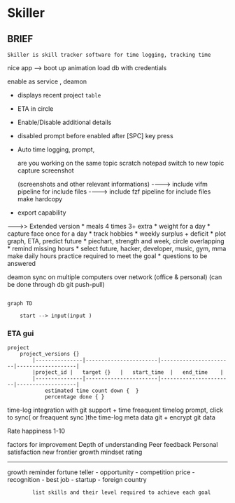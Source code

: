 # Skiller

## BRIEF
	Skiller is skill tracker software for time logging, tracking time 


nice app -->  boot up animation 
load db with credentials

enable as service , deamon


* displays recent project `table`
* ETA in circle 
* Enable/Disable additional details
* disabled prompt before enabled after [SPC] key press
* Auto time logging, prompt,
	
	are you working on the same topic
	scratch notepad
	switch to new topic
	capture screenshot

	(screenshots and other relevant informations)
----> include vifm pipeline for include files
----> include fzf pipeline for include files 
	make hardcopy


* export capability

--->> Extended version
	* meals 4 times 3+ extra
	* weight for a day
	* capture face once for a day
	* track hobbies
	* weekly surplus + deficit
	* plot graph, ETA, predict future
	* piechart, strength and week, circle overlapping
	* remind missing hours 
	* select future,
			hacker, developer, music, gym, mma
			make daily hours practice required to meet the goal
	* questions to be answered

deamon sync on multiple computers over network (office & personal) (can be done through db git push-pull)

~~~mermaid

graph TD

	start --> input(input )
~~~

### ETA gui
	project
		project_versions {}
			|---------------|-----------------------|-----------------------|-------------------|
			|project_id	|	target {}	|	start_time	|	end_time    |
			|---------------|-----------------------|-----------------------|-------------------|
				estimated time count down {  }
				percentage done { }


time-log integration with git support
	+ time freaquent timelog prompt, click to sync( or freaquent sync )the time-log meta data git
	+ encrypt git data

Rate happiness 1-10

factors for improvement
Depth of understanding 
Peer feedback
Personal satisfaction
new frontier
growth mindset rating

-----------------------------------------------


growth reminder fortune teller - opportunity
			- competition price
			- recognition
			- best job
			- startup
			- foreign country

			list skills and their level required to achieve each goal



